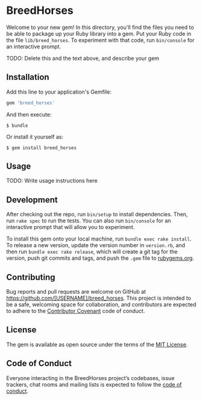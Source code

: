 # BreedHorses

Welcome to your new gem! In this directory, you'll find the files you need to be able to package up your Ruby library into a gem. Put your Ruby code in the file `lib/breed_horses`. To experiment with that code, run `bin/console` for an interactive prompt.

TODO: Delete this and the text above, and describe your gem

## Installation

Add this line to your application's Gemfile:

```ruby
gem 'breed_horses'
```

And then execute:

    $ bundle

Or install it yourself as:

    $ gem install breed_horses

## Usage

TODO: Write usage instructions here

## Development

After checking out the repo, run `bin/setup` to install dependencies. Then, run `rake spec` to run the tests. You can also run `bin/console` for an interactive prompt that will allow you to experiment.

To install this gem onto your local machine, run `bundle exec rake install`. To release a new version, update the version number in `version.rb`, and then run `bundle exec rake release`, which will create a git tag for the version, push git commits and tags, and push the `.gem` file to [rubygems.org](https://rubygems.org).

## Contributing

Bug reports and pull requests are welcome on GitHub at https://github.com/[USERNAME]/breed_horses. This project is intended to be a safe, welcoming space for collaboration, and contributors are expected to adhere to the [Contributor Covenant](http://contributor-covenant.org) code of conduct.

## License

The gem is available as open source under the terms of the [MIT License](https://opensource.org/licenses/MIT).

## Code of Conduct

Everyone interacting in the BreedHorses project’s codebases, issue trackers, chat rooms and mailing lists is expected to follow the [code of conduct](https://github.com/[USERNAME]/breed_horses/blob/master/CODE_OF_CONDUCT.md).
